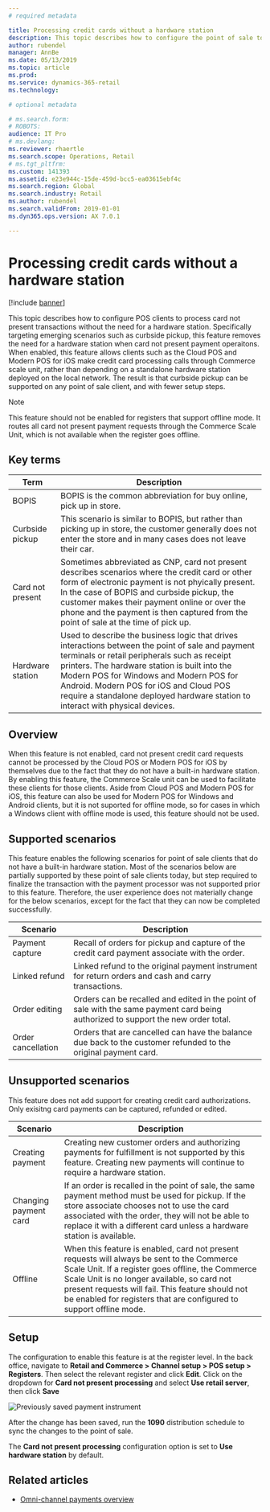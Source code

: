 ```yaml
---
# required metadata

title: Processing credit cards without a hardware station
description: This topic describes how to configure the point of sale to process card not present transactions in POS clients that do not include a hardware station. 
author: rubendel
manager: AnnBe
ms.date: 05/13/2019
ms.topic: article
ms.prod: 
ms.service: dynamics-365-retail
ms.technology: 

# optional metadata

# ms.search.form: 
# ROBOTS: 
audience: IT Pro
# ms.devlang: 
ms.reviewer: rhaertle
ms.search.scope: Operations, Retail
# ms.tgt_pltfrm: 
ms.custom: 141393
ms.assetid: e23e944c-15de-459d-bcc5-ea03615ebf4c
ms.search.region: Global
ms.search.industry: Retail
ms.author: rubendel
ms.search.validFrom: 2019-01-01
ms.dyn365.ops.version: AX 7.0.1

---
```


# Processing credit cards without a hardware station

[!include [banner](../includes/banner.md)]

This topic describes how to configure POS clients to process card not present transactions without the need for a hardware station. Specifically targeting emerging scenarios such as curbside pickup, this feature removes the need for a hardware station when card not present payment operaitons. When enabled, this feature allows clients such as the Cloud POS and Modern POS for iOS make credit card processing calls through Commerce scale unit, rather than depending on a standalone hardware station deployed on the local network. The result is that curbside pickup can be supported on any point of sale client, and with fewer setup steps. 

> [!NOTE]
> This feature should not be enabled for registers that support offline mode. It routes all card not present payment requests through the Commerce Scale Unit, which is not available when the register goes offline.  

## Key terms

| Term | Description |
|---|---|
| BOPIS | BOPIS is the common abbreviation for buy online, pick up in store. |
| Curbside pickup | This scenario is similar to BOPIS, but rather than picking up in store, the customer generally does not enter the store and in many cases does not leave their car. |
| Card not present | Sometimes abbreviated as CNP, card not present describes scenarios where the credit card or other form of electronic payment is not phyically present. In the case of BOPIS and curbside pickup, the customer makes their payment online or over the phone and the payment is then captured from the point of sale at the time of pick up. 
| Hardware station | Used to describe the business logic that drives interactions between the point of sale and payment terminals or retail peripherals such as receipt printers. The hardware station is built into the Modern POS for Windows and Modern POS for Android. Modern POS for iOS and Cloud POS require a standalone deployed hardware station to interact with physical devices. |

## Overview

When this feature is not enabled, card not present credit card requests cannot be processed by the Cloud POS or Modern POS for iOS by themselves due to the fact that they do not have a built-in hardware station. By enabling this feature, the Commerce Scale unit can be used to facilitate these clients for those clients. Aside from Cloud POS and Modern POS for iOS, this feature can also be used for Modern POS for Windows and Android clients, but it is not suported for offline mode, so for cases in which a Windows client with offline mode is used, this feature should not be used.  

## Supported scenarios

This feature enables the following scenarios for point of sale clients that do not have a built-in hardware station. Most of the scenarios below are partially supported by these point of sale clients today, but step required to finalize the transaction with the payment processor was not supported prior to this feature. Therefore, the user experience does not materially change for the below scenarios, except for the fact that they can now be completed successfully. 

| Scenario | Description |
| --- | --- |
| Payment capture | Recall of orders for pickup and capture of the credit card payment associate with the order. |
| Linked refund | Linked refund to the original payment instrument for return orders and cash and carry transactions. |
| Order editing | Orders can be recalled and edited in the point of sale with the same payment card being authorized to support the new order total. | 
| Order cancellation | Orders that are cancelled can have the balance due back to the customer refunded to the original payment card. |

## Unsupported scenarios

This feature does not add support for creating credit card authorizations. Only exisitng card payments can be captured, refunded or edited. 

| Scenario | Description |
| --- | --- |
| Creating payment | Creating new customer orders and authorizing payments for fulfillment is not supported by this feature. Creating new payments will continue to require a hardware station. |
| Changing payment card | If an order is recalled in the point of sale, the same payment method must be used for pickup. If the store associate chooses not to use the card associated with the order, they will not be able to replace it with a different card unless a hardware station is available. |
| Offline | When this feature is enabled, card not present requests will always be sent to the Commerce Scale Unit. If a register goes offline, the Commerce Scale Unit is no longer available, so card not present requests will fail. This feature should not be enabled for registers that are configured to support offline mode. |

## Setup

The configuration to enable this feature is at the register level. In the back office, navigate to **Retail and Commerce \> Channel setup \> POS setup \> Registers**. Then select the relevant register and click **Edit**. Click on the dropdown for **Card not present processing** and select **Use retail server**, then click **Save**

![Previously saved payment instrument](../media/Payments/CNP-POS.png)

After the change has been saved, run the **1090** distribution schedule to sync the changes to the point of sale. 

The **Card not present processing** configuration option is set to **Use hardware station** by default. 

## Related articles

- [Omni-channel payments overview](https://docs.microsoft.com/en-us/dynamics365/commerce/omni-channel-payments)
